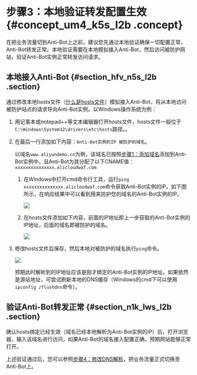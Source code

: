 # 步骤3：本地验证转发配置生效 {#concept_um4_k5s_l2b .concept}

在把业务流量切到Anti-Bot上之前，建议您先通过本地验证确保一切配置正常，Anti-Bot转发正常。本地验证需要在本地模拟接入Anti-Bot，然后访问被防护网站，验证Anti-Bot实例正常转发访问请求。

## 本地接入Anti-Bot {#section_hfv_n5s_l2b .section}

通过修改本地hosts文件（[什么是hosts文件](http://baike.baidu.com/link?url=xM2xPdn2qHt8n_kNP1aAGnCisAMq1y54ewyeGVH7x5lqmZG05Zw2Tr63IiWNs8VAOp-QCRwd9ZWx4wZSiB6QW_KU1GvUr7ojjuXXa3SXYGdfvQhZuB73nzM9zxe6keoSdbOe04Eh1hn2KCNC1lcIo4QyyT7efhbUwpKTe_oh2OW)）模拟接入Anti-Bot，将从本地访问被防护站点的请求导向Anti-Bot实例。以Windows操作系统为例：

1.  用记事本或notepad++等文本编辑器打开hosts文件，hosts文件一般位于`C:\Windows\System32\drivers\etc\hosts`路径。。
2.  在最后一行添加如下内容：`Anti-Bot实例的IP 被防护的域名`。

    以域名`www.aliyundemo.cn`为例，该域名已按照[步骤1：添加域名](intl.zh-CN/快速入门/步骤1：添加域名.md#)添加到Anti-Bot实例中，且Anti-Bot为其分配了以下CNAME值：`xxxxxxxxxxxxxxx.alicloudwaf.com`

    1.  在Windows中打开cmd命令行工具，运行`ping xxxxxxxxxxxxxxx.alicloudwaf.com`命令获取Anti-Bot实例的IP。如下图所示，在响应结果中可以看到用来防护您的域名的Anti-Bot实例的IP。

        ![](http://static-aliyun-doc.oss-cn-hangzhou.aliyuncs.com/assets/img/15737/7140_zh-CN.png)

    2.  在hosts文件添加如下内容，前面的IP地址即上一步获取的Anti-Bot实例的IP地址，后面的域名即被防护的域名。

        ![](http://static-aliyun-doc.oss-cn-hangzhou.aliyuncs.com/assets/img/15737/7141_zh-CN.png)

3.  修改hosts文件后保存，然后本地对被防护的域名执行`ping`命令。

    ![](http://static-aliyun-doc.oss-cn-hangzhou.aliyuncs.com/assets/img/15737/7142_zh-CN.png)

    预期此时解析到的IP地址应该是刚才绑定的Anti-Bot实例的IP地址。如果依然是源站地址，可尝试刷新本地的DNS缓存（Windows的cmd下可以使用`ipconfig /flushdns`命令）。


## 验证Anti-Bot转发正常 {#section_n1k_lws_l2b .section}

确认hosts绑定已经生效（域名已经本地解析为Anti-Bot实例的IP）后，打开浏览器，输入该域名进行访问，如果Anti-Bot的域名接入配置正确，预期网站能够正常打开。

上述验证通过后，您可以参照[步骤4：修改DNS解析](intl.zh-CN/快速入门/步骤4：修改DNS解析.md#)，把业务流量正式切换至Anti-Bot上。

